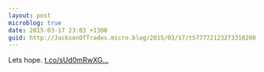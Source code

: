 ```yaml
---
layout: post
microblog: true
date: 2015-03-17 23:03 +1300
guid: http://JacksonOfTrades.micro.blog/2015/03/17/t577772123273310208.html
---
```

Lets hope. [t.co/sUd0mRwXG...](http://t.co/sUd0mRwXGF)
